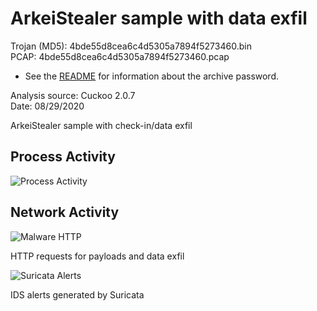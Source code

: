 # ArkeiStealer sample with data exfil

Trojan (MD5): 4bde55d8cea6c4d5305a7894f5273460.bin  
PCAP: 4bde55d8cea6c4d5305a7894f5273460.pcap  

* See the [README](https://github.com/jstrosch/malware-samples) for information about the archive password.  

Analysis source: Cuckoo 2.0.7  
Date: 08/29/2020  

ArkeiStealer sample with check-in/data exfil

## Process Activity

![Process Activity](https://user-images.githubusercontent.com/1920756/92859374-c4d64780-f3bc-11ea-81d8-5c33ff01b1aa.png)  


## Network Activity

![Malware HTTP](https://user-images.githubusercontent.com/1920756/92859379-c6077480-f3bc-11ea-8668-0b7869c6e53a.png)    

HTTP requests for payloads and data exfil

![Suricata Alerts](https://user-images.githubusercontent.com/1920756/92859386-c7d13800-f3bc-11ea-8d30-b94479399898.png)

IDS alerts generated by Suricata